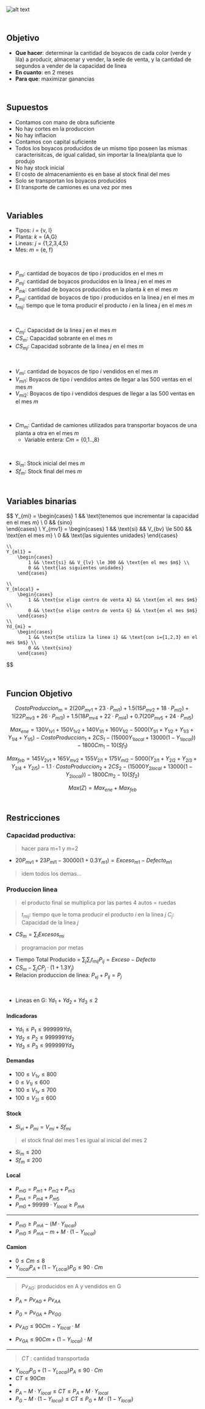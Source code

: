 ![alt text](3.23.png)



## <br> Objetivo
- **Que hacer**: determinar la cantidad de boyacos de cada color (verde y lila) a producir,  almacenar y vender, la sede de venta, y la cantidad de segundos a vender de la capacidad de linea
- **En cuanto**: en 2 meses
- **Para que**: maximizar ganancias


## <br> Supuestos
- Contamos con mano de obra suficiente
- No hay cortes en la produccion
- No hay inflacion
- Contamos con capital suficiente
- Todos los boyacos producidos de un mismo tipo poseen las mismas caracterisitcas, de igual calidad, sin importar la linea/planta que lo produjo
- No hay stock inicial
- El costo de almacenamiento es en base al stock final del mes
- Solo se transportan los boyacos producidos
- El transporte de camiones es una vez por mes

## <br> Variables
- Tipos: $i$ = {v, l}
- Planta: $k$ = {A,G}
- Lineas: $j$ = {1,2,3,4,5}
- Mes: $m$ = {e, f}

<br>

- $P_{mi}$: cantidad de boyacos de tipo $i$ producidos en el mes $m$
- $P_{mj}$: cantidad de boyacos producidos en la linea $j$ en el mes $m$
- $P_{mk}$: cantidad de boyacos producidos en la planta $k$ en el mes $m$
- $P_{mij}$: cantidad de boyacos de tipo $i$ producidos en la linea $j$ en el mes $m$
- $t_{mij}$: tiempo que le toma producir el producto $i$ en la linea $j$ en el mes $m$

<br>

- $C_{mj}$: Capacidad de la linea $j$ en el mes $m$
- $CS_{m}$: Capacidad sobrante en el mes $m$
- $CS_{mj}$: Capacidad sobrante de la linea $j$ en el mes $m$

<br>

- $V_{mi}$: cantidad de boyacos de tipo $i$ vendidos en el mes $m$
- $V_{mi1}$: Boyacos de tipo $i$ vendidos antes de llegar a las 500 ventas en el mes $m$
- $V_{mi2}$: Boyacos de tipo $i$ vendidos despues de llegar a las 500 ventas en el mes $m$

<br>

- $Cm_{m}$: Cantidad de camiones utilizados para transportar boyacos de una planta a otra en el mes $m$
  - Variable entera: $Cm$ = {0,1..,8}

<br>

- $Si_{m}$: Stock inicial del mes $m$
- $Sf_{m}$: Stock final del mes $m$

## <br> Variables binarias

$$ 
    Y_{mi} = 
        \begin{cases}
            1 && \text{tenemos que incrementar la capacidad en el mes $m$} \\
            0 && {sino}            
        \end{cases}
    \\
    Y_{mv1} =
        \begin{cases}
            1 && \text{si} && V_{bv} \le 500 && \text{en el mes $m$} \\
            0 && \text{las siguientes unidades}
        \end{cases}

    \\
    Y_{ml1} =
        \begin{cases}
            1 && \text{si} && V_{lv} \le 300 && \text{en el mes $m$} \\
            0 && \text{las siguientes unidades}
        \end{cases}

    \\
    Y_{mlocal} =
        \begin{cases}
            1 && \text{se elige centro de venta A} && \text{en el mes $m$} \\
            0 && \text{se elige centro de venta G} && \text{en el mes $m$}
        \end{cases} 
    \\
    Yd_{mi} =
        \begin{cases}
            1 && \text{Se utiliza la linea i} && \text{con i={1,2,3} en el mes $m$} \\
            0 && \text{sino}
        \end{cases} 
$$


## <br> Funcion Objetivo

$$
    CostoProduccion_m = 
            2 (20 P_{mv1} + 23 \cdot P_{ml1})
        + 1.5 (15 P_{mv2} + 18 \cdot P_{ml2})
        +   1 (22 P_{mv3} + 26 \cdot P_{ml3}) 
        + 1.5 (18 P_{mv4} + 22 \cdot P_{ml4})
        + 0.7 (20 P_{mv5} + 24 \cdot P_{ml5})
$$

$$ 
    Max_{ene} = 
          130 V_{1v1} + 150 V_{1v2}
        + 140 V_{1l1} + 160 V_{1l2}
        - 5000 (Y_{1l1} + Y_{1l2} + Y_{1l3} + Y_{1l4} + Y_{1l5})
        - CostoProduccion_{1}
        + 2 CS_{1}
        - (15000 Y_{1local} + 13000 (1 - Y_{1local}))
        - 1800 Cm_{1}
        - 10 (Sf_{1})
$$

$$ Max_{feb} = 
          145 V_{2v1} + 165 V_{mv2}
        + 155 V_{2l1} + 175 V_{ml2}
        - 5000 (Y_{2l1} + Y_{2l2} + Y_{2l3} + Y_{2l4} + Y_{2l5})
        - 1.1 \cdot CostoProduccion_{2}
        + 2 CS_{2}
        - (15000 Y_{2local} + 13000 (1 - Y_{2local}))
        - 1800 Cm_{2}
        - 10 (Sf_{2})
$$

$$Max(Z) = Max_{ene} + Max_{feb} $$



## <br> Restricciones

### Capacidad productiva:
> hacer para m=1 y m=2
- $20 P_{mv1} + 23 P_{ml1} - 30000 (1 + 0.3 Y_{m1}) =  Exceso_{m1} - Defecto_{m1}$
>idem todos los demas...
<!-- - $15 P_{mv2} + 18 P_{ml2} \leq 25000 (1 + 0.3 Y_{m2})$
- $22 P_{mv3} + 26 P_{ml3} \leq 35000 (1 + 0.3 Y_{m3})$
- $18 P_{mv4} + 22 P_{ml4} \leq 30000 (1 + 0.3 Y_{m4})$
- $20 P_{mv5} + 25 P_{ml5} \leq 33000 (1 + 0.3 Y_{m5})$ -->

### Produccion linea
> el producto final se multiplica por las partes
> 4 autos = ruedas


> $t_{mij}$: tiempo que le toma producir el producto $i$ en la linea $j$ 
> $C_{j}$: Capacidad de la linea $j$
- $CS_{m} = \sum_{i}Excesos_{mi}$
> programacion por metas
- Tiempo Total Producido = $\sum_{j} \sum_{i} t_{mij} P_{ij} = Exceso - Defecto$
- $CS_{m} - \sum_{j} CP_{j} \cdot (1 + 1.3 Y_{j})$
- Relacion produccion de linea: $P_{vj} + P_{lj} = P_{j}$

<br>

- Lineas en G: $Yd_1 + Yd_2 + Yd_3 \le 2$
#### Indicadoras
- $Yd_1 \leq P_{1} \leq 999999 Yd_1$
- $Yd_2 \leq P_{2} \leq 999999 Yd_2$
- $Yd_3 \leq P_{3} \leq 999999 Yd_3$

#### Demandas
- $100 \leq V_{1v} \leq 800$
- $0 \leq V_{1l} \leq 600$
- $100 \leq V_{1v} \leq 700$
- $100 \leq V_{2l} \leq 600$

#### Stock
- $Si_{vi} + P_{mi} = V_{mi} + Sf_{mi}$
> el stock final del mes 1 es igual al inicial del mes 2
- $Si_{m} \leq 200$
- $Sf_{m} \leq 200$

#### Local
- $P_{mG} = P_{m1} + P_{m2} + P_{m3}$
- $P_{mA} = P_{m4} + P_{m5}$
- $P_{mG} + 99999 \cdot Y_{local} \geq P_{mA}$
- ---

- $P_{mG} \geq P_{mA} - (M \cdot Y_{local})$
- $P_{mG} \leq P_{mA} - m+M \cdot (1-Y_{local})$

#### Camion
- $0 \leq Cm \leq 8$
- $Y_{local} P_{A} + (1-Y_{Local}) P_{G} \leq 90 \cdot Cm$
- ---
<!-- - $Y_{local}  = 1$ -->
> $Pv_{AG}$: producidos en A y vendidos en G

- $P_A = Pv_{AG} + Pv_{AA}$
- $P_G = Pv_{GA} + Pv_{GG}$

- $Pv_{AG} \leq 90 Cm - Y_{local} \cdot M$
- $Pv_{GA} \leq 90 Cm+ (1 - Y_{local}) \cdot M$
- ---
> $CT$ : cantidad transportada
- $Y_{local} P_{G} + (1-Y_{Local}) P_{A} \leq 90 \cdot Cm$
- $CT \leq 90Cm$
-
- $P_A - M \cdot Y_{local} \leq CT \leq P_A + M \cdot Y_{local}$
- $P_G - M \cdot (1 -Y_{local}) \leq CT \leq P_G + M \cdot (1 - Y_{local})$